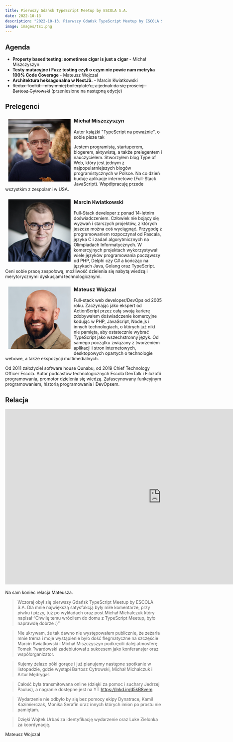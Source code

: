 ```yaml
---
title: Pierwszy Gdańsk TypeScript Meetup by ESCOLA S.A.
date: 2022-10-13
description: "2022-10-13. Pierwszy Gdańsk TypeScript Meetup by ESCOLA S.A. "
image: images/ts1.png
---
```


## Agenda

- **Property based testing: sometimes cigar is just a cigar** - Michał Miszczyszyn
- **Testy mutacyjne i Fuzz testing czyli o czym nie powie nam metryka 100% Code Coverage** - Mateusz Wojczal
- **Architektura heksagonalna w NestJS.** - Marcin Kwiatkowski
- <s>Redux Toolkit - niby mniej boilerplate'u, a jednak da się prościej - Bartosz Cytrowski</s> (przeniesione na następną edycje)

## Prelegenci

<img src="/images/miszczyn.jpeg" width="200" style="float:left; margin: 10px;" >

### Michał Miszczyszyn

Autor książki "TypeScript na poważnie", o sobie pisze tak

Jestem programistą, startuperem, blogerem, aktywistą, a także prelegentem i nauczycielem. Stworzyłem blog Type of Web, który jest jednym z najpopularniejszych blogów programistycznych w Polsce.
Na co dzień buduję aplikacje internetowe (Full-Stack JavaScript). Współpracuję przede wszystkim z zespołami w USA.

<img src="/images/kwiatkowski.png" width="200" style="float:left; margin: 10px;" >

### Marcin Kwiatkowski

Full-Stack developer z ponad 14-letnim doświadczeniem. Człowiek nie bojący się wyzwań i starszych projektów, z których jeszcze można coś wyciągnąć. Przygodę z programowaniem rozpoczynał od Pascala, języka C i zadań algorytmicznych na Olimpiadach Informatycznych. W komercyjnych projektach wykorzystywał wiele języków programowania począwszy od PHP, Delphi czy C# a kończąc na językach Java, Golang oraz TypeScript. Ceni sobie pracę zespołową, możliwość dzielenia się nabytą wiedzą i merytorycznymi dyskusjami technologicznymi.

<img src="/images/wojczal.jpeg" width="200" style="float:left; margin: 10px;" >

### Mateusz Wojczal

Full-stack web developer/DevOps od 2005 roku. Zaczynając jako ekspert od ActionScript przez całą swoją karierę zdobywałem doświadczenie komercyjne kodując w PHP, JavaScript, Node.js i innych technologiach, o których już nikt nie pamięta, aby ostatecznie wybrać TypeScript jako wszechstronny język. Od samego początku związany z tworzeniem aplikacji i stron internetowych, desktopowych opartych o technologie webowe, a także ekspozycji multimedialnych.

Od 2011 założyciel software house Qunabu, od 2019 Chief Technology Officer Escola. Autor podcastów technologicznych Escola DevTalk i Filozofii programowania, promotor dzielenia się wiedzą. Zafascynowany funkcyjnym programowaniem, historią programowania i DevOpsem.

## Relacja

<iframe width="1000" height="562" src="https://www.youtube.com/embed/F7Do3O8Pe6c" title="YouTube video player" frameborder="0" allow="accelerometer; autoplay; clipboard-write; encrypted-media; gyroscope; picture-in-picture" allowfullscreen></iframe>

Na sam koniec relacja Mateusza.

> Wczoraj obył się pierwszy Gdańsk TypeScript Meetup by ESCOLA S.A. Dla mnie największą satysfakcją były miłe komentarze, przy piwku i pizzy, tuż po wykładach oraz post Michał Michalczuk który napisał “Chwilę temu wróciłem do domu z TypeScript Meetup, było naprawdę dobrze :)”

> Nie ukrywam, że tak dawno nie występowałem publicznie, że zeżarła mnie trema i moje wystąpienie było dość flegmatyczne na szczęście Marcin Kwiatkowski i Michał Miszczyszyn podkręcili dalej atmosferę. Tomek Twardowski zadebiutował z sukcesem jako konferansjer oraz współorganizator.

> Kujemy żelazo póki gorące i już planujemy następne spotkanie w listopadzie, gdzie wystąpi Bartosz Cytrowski, Michał Michalczuk i Artur Mędrygał.

> Całość była transmitowana online (dzięki za pomoc i suchary Jedrzej Paulus), a nagranie dostępne jest na YT https://lnkd.in/d5kB8vem

> Wydarzenie nie odbyło by się bez pomocy ekipy Dynatrace, Kamil Kazimierczak, Monika Serafin oraz innych których imion po prostu nie pamiętam.

> Dzięki Wojtek Urbaś za identyfikację wydarzenie oraz Luke Zielonka za koordynację.

Mateusz Wojczal
